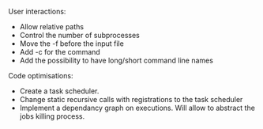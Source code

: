 User interactions:
* Allow relative paths
* Control the number of subprocesses
* Move the -f before the input file
* Add -c for the command
* Add the possibility to have long/short command line names

Code optimisations:
* Create a task scheduler.
* Change static recursive calls with registrations to the task scheduler
* Implement a dependancy graph on executions. Will allow to abstract the jobs killing process.
